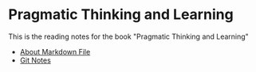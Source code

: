 # Pragmatic Thinking and Learning
This is the reading notes for the book "Pragmatic Thinking and Learning"  
* [About Markdown File](https://github.com/Steve-Zhao/pragmatic_thinking_and_learning/wiki/About-markdown)
* [Git Notes](https://github.com/Steve-Zhao/pragmatic_thinking_and_learning/wiki/Git-notes)
